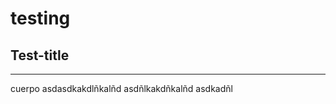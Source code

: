 # testing
Test-title
---------------
--------------
cuerpo
asdasdkakdlñkalñd
asdñlkakdñkalñd
asdkadñl
